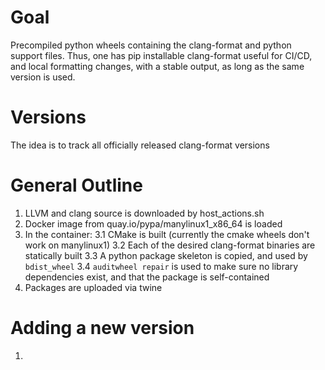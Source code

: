 # Goal

Precompiled python wheels containing the clang-format and python support files.
Thus, one has pip installable clang-format useful for CI/CD, and local formatting
changes, with a stable output, as long as the same version is used.

# Versions

The idea is to track all officially released clang-format versions


# General Outline

1. LLVM and clang source is downloaded by host_actions.sh
2. Docker image from quay.io/pypa/manylinux1_x86_64 is loaded
3. In the container:
3.1 CMake is built (currently the cmake wheels don't work on manylinux1)
3.2 Each of the desired clang-format binaries are statically built
3.3 A python package skeleton is copied, and used by `bdist_wheel`
3.4 `auditwheel repair` is used to make sure no library dependencies exist,
    and that the package is self-contained
4. Packages are uploaded via twine

# Adding a new version

1.
